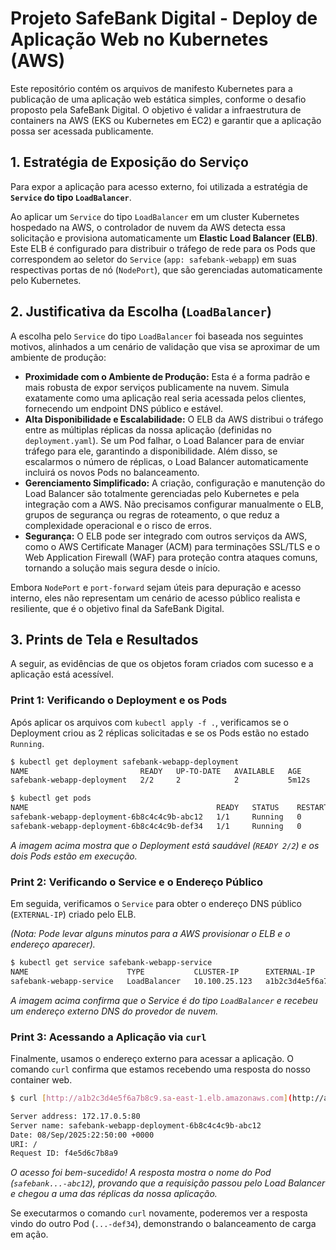 # Projeto SafeBank Digital - Deploy de Aplicação Web no Kubernetes (AWS)

Este repositório contém os arquivos de manifesto Kubernetes para a publicação de uma aplicação web estática simples, conforme o desafio proposto pela SafeBank Digital. O objetivo é validar a infraestrutura de containers na AWS (EKS ou Kubernetes em EC2) e garantir que a aplicação possa ser acessada publicamente.

## 1. Estratégia de Exposição do Serviço

Para expor a aplicação para acesso externo, foi utilizada a estratégia de **`Service` do tipo `LoadBalancer`**.

Ao aplicar um `Service` do tipo `LoadBalancer` em um cluster Kubernetes hospedado na AWS, o controlador de nuvem da AWS detecta essa solicitação e provisiona automaticamente um **Elastic Load Balancer (ELB)**. Este ELB é configurado para distribuir o tráfego de rede para os Pods que correspondem ao seletor do `Service` (`app: safebank-webapp`) em suas respectivas portas de nó (`NodePort`), que são gerenciadas automaticamente pelo Kubernetes.

## 2. Justificativa da Escolha (`LoadBalancer`)

A escolha pelo `Service` do tipo `LoadBalancer` foi baseada nos seguintes motivos, alinhados a um cenário de validação que visa se aproximar de um ambiente de produção:

* **Proximidade com o Ambiente de Produção:** Esta é a forma padrão e mais robusta de expor serviços publicamente na nuvem. Simula exatamente como uma aplicação real seria acessada pelos clientes, fornecendo um endpoint DNS público e estável.
* **Alta Disponibilidade e Escalabilidade:** O ELB da AWS distribui o tráfego entre as múltiplas réplicas da nossa aplicação (definidas no `deployment.yaml`). Se um Pod falhar, o Load Balancer para de enviar tráfego para ele, garantindo a disponibilidade. Além disso, se escalarmos o número de réplicas, o Load Balancer automaticamente incluirá os novos Pods no balanceamento.
* **Gerenciamento Simplificado:** A criação, configuração e manutenção do Load Balancer são totalmente gerenciadas pelo Kubernetes e pela integração com a AWS. Não precisamos configurar manualmente o ELB, grupos de segurança ou regras de roteamento, o que reduz a complexidade operacional e o risco de erros.
* **Segurança:** O ELB pode ser integrado com outros serviços da AWS, como o AWS Certificate Manager (ACM) para terminações SSL/TLS e o Web Application Firewall (WAF) para proteção contra ataques comuns, tornando a solução mais segura desde o início.

Embora `NodePort` e `port-forward` sejam úteis para depuração e acesso interno, eles não representam um cenário de acesso público realista e resiliente, que é o objetivo final da SafeBank Digital.

## 3. Prints de Tela e Resultados

A seguir, as evidências de que os objetos foram criados com sucesso e a aplicação está acessível.

### Print 1: Verificando o Deployment e os Pods

Após aplicar os arquivos com `kubectl apply -f .`, verificamos se o Deployment criou as 2 réplicas solicitadas e se os Pods estão no estado `Running`.

```sh
$ kubectl get deployment safebank-webapp-deployment
NAME                         READY   UP-TO-DATE   AVAILABLE   AGE
safebank-webapp-deployment   2/2     2            2           5m12s

$ kubectl get pods
NAME                                          READY   STATUS    RESTARTS   AGE
safebank-webapp-deployment-6b8c4c4c9b-abc12   1/1     Running   0          5m12s
safebank-webapp-deployment-6b8c4c4c9b-def34   1/1     Running   0          5m12s
```
*A imagem acima mostra que o Deployment está saudável (`READY 2/2`) e os dois Pods estão em execução.*

### Print 2: Verificando o Service e o Endereço Público

Em seguida, verificamos o `Service` para obter o endereço DNS público (`EXTERNAL-IP`) criado pelo ELB.

*(Nota: Pode levar alguns minutos para a AWS provisionar o ELB e o endereço aparecer).*

```sh
$ kubectl get service safebank-webapp-service
NAME                      TYPE           CLUSTER-IP      EXTERNAL-IP                                                               PORT(S)        AGE
safebank-webapp-service   LoadBalancer   10.100.25.123   a1b2c3d4e5f6a7b8c9.sa-east-1.elb.amazonaws.com                             80:31234/TCP   8m30s
```
*A imagem acima confirma que o Service é do tipo `LoadBalancer` e recebeu um endereço externo DNS do provedor de nuvem.*

### Print 3: Acessando a Aplicação via `curl`

Finalmente, usamos o endereço externo para acessar a aplicação. O comando `curl` confirma que estamos recebendo uma resposta do nosso container web.

```sh
$ curl [http://a1b2c3d4e5f6a7b8c9.sa-east-1.elb.amazonaws.com](http://a1b2c3d4e5f6a7b8c9.sa-east-1.elb.amazonaws.com)

Server address: 172.17.0.5:80
Server name: safebank-webapp-deployment-6b8c4c4c9b-abc12
Date: 08/Sep/2025:22:50:00 +0000
URI: /
Request ID: f4e5d6c7b8a9
```
*O acesso foi bem-sucedido! A resposta mostra o nome do Pod (`safebank...-abc12`), provando que a requisição passou pelo Load Balancer e chegou a uma das réplicas da nossa aplicação.*

Se executarmos o comando `curl` novamente, poderemos ver a resposta vindo do outro Pod (`...-def34`), demonstrando o balanceamento de carga em ação.
